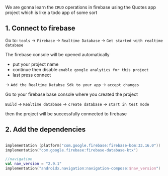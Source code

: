 
We are gonna learn the `CRUD` operations in firebase using the Quotes app project which is like a todo app of some sort


## 1. Connect to firebase


Go to:
`tools` -> `Firebase` -> `Realtime Database` -> `Get started with realtime database` 

The firebase console will be opened automatically 

- put your project name
- continue then disable `enable google analytics for this project` 
- last press connect

-> `Add the Realtime Databse Sdk to your app` -> `accept changes` 


Go to your firebase base console where you created the project

`Build` -> `Realtime database` -> `create database` -> `start in test mode`
 
then the project will be successfully connected to firebase

## 2. Add the dependencies

```kotlin

implementation (platform("com.google.firebase:firebase-bom:33.16.0"))  
implementation("com.google.firebase:firebase-database-ktx")

//navigation
val nav_version = "2.9.1"  
implementation("androidx.navigation:navigation-compose:$nav_version")
```